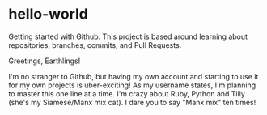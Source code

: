 # hello-world
Getting started with Github. This project is based around learning about repositories, branches, commits, and Pull Requests. 

Greetings, Earthlings!

I'm no stranger to Github, but having my own account and starting to use it for my own projects is uber-exciting! As my username states, I'm planning to master this one line at a time. I'm crazy about Ruby, Python and Tilly (she's my Siamese/Manx mix cat). I dare you to say "Manx mix" ten times! 
